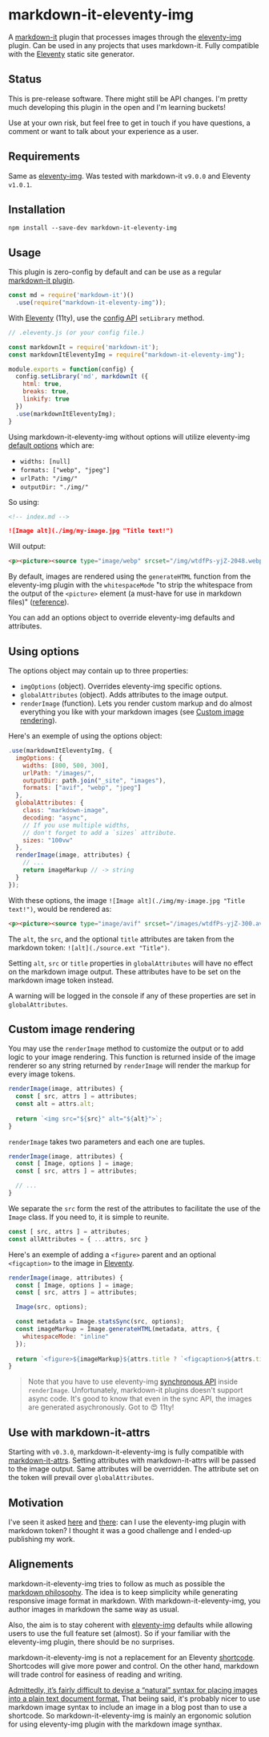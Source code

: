 # markdown-it-eleventy-img
A [markdown-it](https://github.com/markdown-it/markdown-it) plugin that processes images through the [eleventy-img](https://github.com/11ty/eleventy-img) plugin. Can be used in any projects that uses markdown-it. Fully compatible with the [Eleventy](https://www.11ty.dev/) static site generator.

## Status

This is pre-release software. There might still be API changes. I'm pretty much developing this plugin in the open and I'm learning buckets! 

Use at your own risk, but feel free to get in touch if you have questions, a comment or want to talk about your experience as a user.

## Requirements

Same as [eleventy-img](https://github.com/11ty/eleventy-img). Was tested with markdown-it `v9.0.0` and Eleventy `v1.0.1`.

## Installation

```
npm install --save-dev markdown-it-eleventy-img
```

## Usage

This plugin is zero-config by default and can be use as a regular [markdown-it plugin](https://github.com/markdown-it/markdown-it#plugins-load).

```js
const md = require('markdown-it')()
  .use(require("markdown-it-eleventy-img"));
```
With [Eleventy](https://www.11ty.dev/) (11ty), use the [config API](https://www.11ty.dev/docs/config/) `setLibrary` method.
```js
// .eleventy.js (or your config file.)

const markdownIt = require('markdown-it');
const markdownItEleventyImg = require("markdown-it-eleventy-img");

module.exports = function(config) {
  config.setLibrary('md', markdownIt ({
    html: true,
    breaks: true,
    linkify: true
  })
  .use(markdownItEleventyImg);
}
```
Using markdown-it-eleventy-img without options will utilize eleventy-img [default options](https://www.11ty.dev/docs/plugins/image/#usage) which are:

* `widths: [null]`
* `formats: ["webp", "jpeg"]`
* `urlPath: "/img/"`
* `outputDir: "./img/"`

So using:

```md
<!-- index.md -->

![Image alt](./img/my-image.jpg "Title text!")
```

Will output:

```html
<p><picture><source type="image/webp" srcset="/img/wtdfPs-yjZ-2048.webp 2048w"><img alt="Image alt" title="Title text!" src="/img/wtdfPs-yjZ-2048.jpeg" width="2048" height="1463"></picture></p>
```
By default, images are rendered using the `generateHTML` function from the eleventy-img plugin with the `whitespaceMode` "to strip the whitespace from the output of the `<picture>` element (a must-have for use in markdown files)" ([reference](https://www.11ty.dev/docs/plugins/image/#use-this-in-your-templates)).

You can add an options object to override eleventy-img defaults and attributes.

## Using options

The options object may contain up to three properties: 
* `imgOptions` (object).
Overrides eleventy-img specific options.
* `globalAttributes` (object).
Adds attributes to the image output.
* `renderImage` (function).
Lets you render custom markup and do almost everything you like with your markdown images (see [Custom image rendering](#custom-image-rendering)).

Here's an exemple of using the options object:

```js
.use(markdownItEleventyImg, {
  imgOptions: {
    widths: [800, 500, 300],
    urlPath: "/images/",
    outputDir: path.join("_site", "images"),
    formats: ["avif", "webp", "jpeg"]
  },
  globalAttributes: {
    class: "markdown-image",
    decoding: "async",
    // If you use multiple widths,
    // don't forget to add a `sizes` attribute.
    sizes: "100vw"
  },
  renderImage(image, attributes) {
    // ...
    return imageMarkup // -> string
  }
});
```
With these options, the image `![Image alt](./img/my-image.jpg "Title text!")`, would be rendered as:

```html
<p><picture><source type="image/avif" srcset="/images/wtdfPs-yjZ-300.avif 300w, /images/wtdfPs-yjZ-500.avif 500w, /images/wtdfPs-yjZ-800.avif 800w" sizes="100vw"><source type="image/webp" srcset="/images/wtdfPs-yjZ-300.webp 300w, /images/wtdfPs-yjZ-500.webp 500w, /images/wtdfPs-yjZ-800.webp 800w" sizes="100vw"><source type="image/jpeg" srcset="/images/wtdfPs-yjZ-300.jpeg 300w, /images/wtdfPs-yjZ-500.jpeg 500w, /images/wtdfPs-yjZ-800.jpeg 800w" sizes="100vw"><img alt="Image alt" title="Title text!" class="markdown-image" decoding="async" src="/images/wtdfPs-yjZ-300.jpeg" width="800" height="571"></picture></p>
```
The `alt`, the `src`, and the optional `title` attributes are taken from the markdown token: `![alt](./source.ext "Title")`. 

Setting `alt`, `src` or `title` properties in `globalAttributes` will have no effect on the markdown image output. These attributes have to be set on the markdown image token instead.

A warning will be logged in the console if any of these properties are set in `globalAttributes`.

## Custom image rendering

You may use the `renderImage` method to customize the output or to add logic to your image rendering. This function is returned inside of the image renderer so any string returned by `renderImage` will render the markup for every image tokens.

```js
renderImage(image, attributes) {
  const [ src, attrs ] = attributes;
  const alt = attrs.alt;
    
  return `<img src="${src}" alt="${alt}">`;
}
```

`renderImage` takes two parameters and each one are tuples.

```js
renderImage(image, attributes) {
  const [ Image, options ] = image;
  const [ src, attrs ] = attributes;

  // ...
}
```
We separate the `src` form the rest of the attributes to facilitate the use of the `Image` class. If you need to, it is simple to reunite.

```js
const [ src, attrs ] = attributes;
const allAttributes = { ...attrs, src }
```

Here's an exemple of adding a `<figure>` parent and an optional `<figcaption>` to the image in [Eleventy](https://www.11ty.dev/).

```js
renderImage(image, attributes) {
  const [ Image, options ] = image;
  const [ src, attrs ] = attributes;

  Image(src, options);

  const metadata = Image.statsSync(src, options);
  const imageMarkup = Image.generateHTML(metadata, attrs, {
    whitespaceMode: "inline"
  });
    
  return `<figure>${imageMarkup}${attrs.title ? `<figcaption>${attrs.title}</figcaption>` : ""}</figure>`;
}
```
> Note that you have to use eleventy-img [synchronous API](https://www.11ty.dev/docs/plugins/image/#synchronous-shortcode) inside `renderImage`. Unfortunately, markdown-it plugins doesn't support async code. It's good to know that even in the sync API, the images are generated asychronously. Got to 😍 11ty!

## Use with markdown-it-attrs

Starting with `v0.3.0`, markdown-it-eleventy-img is fully compatible with [markdown-it-attrs](https://www.npmjs.com/package/markdown-it-attrs). Setting attributes with markdown-it-attrs will be passed to the image output. Same attributes will be overridden. The attribute set on the token will prevail over `globalAttributes`. 

## Motivation

I've seen it asked [here](https://github.com/AleksandrHovhannisyan/aleksandrhovhannisyan.com/issues/118#issuecomment-1190703611) and [there](https://github.com/11ty/eleventy-img/issues/90): can I use the eleventy-img plugin with markdown token? I thought it was a good challenge and I ended-up publishing my work.

## Alignements

markdown-it-eleventy-img tries to follow as much as possible the [markdown philosophy](https://daringfireball.net/projects/markdown/syntax#philosophy). The idea is to keep simplicity while generating responsive image format in markdown. With markdown-it-eleventy-img, you author images in markdown the same way as usual.

Also, the aim is to stay coherent with [eleventy-img](https://www.11ty.dev/docs/plugins/image/) defaults while allowing users to use the full feature set (almost). So if your familiar with the eleventy-img plugin, there should be no surprises. 

markdown-it-eleventy-img is not a replacement for an Eleventy [shortcode](https://www.11ty.dev/docs/shortcodes/). Shortcodes will give more power and control. On the other hand, markdown will trade control for easiness of reading and writing. 

[Admittedly, it’s fairly difficult to devise a “natural” syntax for placing images into a plain text document format.](https://daringfireball.net/projects/markdown/syntax#img) That beiing said, it's probably nicer to use markdown image syntax to include an image in a blog post than to use a shortcode. So markdown-it-eleventy-img is mainly an ergonomic solution for using eleventy-img plugin with the markdown image synthax.